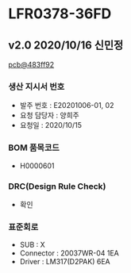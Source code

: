 # LFR0378-36FD

## v2.0 2020/10/16 신민정
[pcb@483ff92](https://github.com/enthusapp/pcb/commit/483ff92810d621477e4f06df92385185627b442b)

### 생산 지시서 번호
* 발주 번호 : E20201006-01, 02
* 요청 담당자 : 양희주
* 요청일 : 2020/10/15

###  BOM 품목코드
* H0000601

### DRC(Design Rule Check)
* 확인

### 표준회로
* SUB : X
* Connector : 20037WR-04 1EA
* Driver : LM317(D2PAK) 6EA
